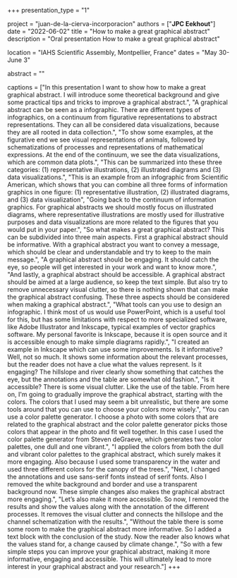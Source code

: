 +++
presentation_type = "1"

project = "juan-de-la-cierva-incorporacion"
authors = ["**JPC Eekhout**"]
date = "2022-06-02"
title = "How to make a great graphical abstract"
description = "Oral presentation How to make a great graphical abstract"

location = "IAHS Scientific Assembly, Montpellier, France"
dates = "May 30-June 3"

abstract = ""

captions = ["In this presentation I want to show how to make a great graphical abstract. I will introduce some theoretical background and give some practical tips and tricks to improve a graphical abstract.", 
"A graphical abstract can be seen as a infographic. There are different types of infographics, on a continuum from figurative representations to abstract representations. They can all be considered data visualizations, because they are all rooted in data collection.", 
"To show some examples, at the figurative end we see visual representations of animals, followed by schematizations of processes and representations of mathematical expressions. At the end of the continuum, we see the data visualizations, which are common data plots.",
"This can be summarized into these three categories: (1) representative illustrations, (2) illustrated diagrams and (3) data visualizations.", 
"This is an example from an infographic from Scientific American, which shows that you can combine all three forms of information graphics in one figure: (1) representative illustration, (2) illustrated diagrams, and (3) data visualization",
"Going back to the continuum of information graphics. For graphical abstracts we should mostly focus on illustrated diagrams, where representative illustrations are mostly used for illustrative purposes and data visualizations are more related to the figures that you would put in your paper.",
"So what makes a great graphical abstract? This can be subdivided into three main aspects. First a graphical abstract should be informative. With a graphical abstract you want to convey a message, which should be clear and understandable and try to keep to the main message.",
"A graphical abstract should be engaging. It should catch the eye, so people will get interested in your work and want to know more.",
"And lastly, a graphical abstract should be accessible. A graphical abstract should be aimed at a large audience, so keep the text simple. But also try to remove unnecessary visual clutter, so there is nothing shown that can make the graphical abstract confusing. These three aspects should be considered when making a graphical abstract.",
"What tools can you use to design an infographic. I think most of us would use PowerPoint, which is a useful tool for this, but has some limitations with respect to more specialized software, like Adobe Illustrator and Inkscape, typical examples of vector graphics software. My personal favorite is Inkscape, because it is open source and it is accessible enough to make simple diagrams rapidly.",
"I created an example in Inkscape which can use some improvements. Is it informative? Well, not so much. It shows some information about the relevant processes, but the reader does not have a clue what the values represent. Is it engaging? The hillslope and river clearly show something that catches the eye, but the annotations and the table are somewhat old fashion.",
"Is it accessible? There is some visual clutter. Like the use of the table. From here on, I'm going to gradually improve the graphical abstract, starting with the colors. The colors that I used may seem a bit unrealistic, but there are some tools around that you can use to choose your colors more wisely.",
"You can use a color palette generator. I choose a photo with some colors that are related to the graphical abstract and the color palette generator picks those colors that appear in the photo and fit well together. In this case I used the color palette generator from Steven deGraeve, which generates two color palettes, one dull and one vibrant.",
"I applied the colors from both the dull and vibrant color palettes to the graphical abstract, which surely makes it more engaging. Also because I used some transparency in the water and used three different colors for the canopy of the trees.",
"Next, I changed the annotations and use sans-serif fonts instead of serif fonts. Also I removed the white background and border and use a transparent background now. These simple changes also makes the graphical abstract more engaging.",
"Let’s also make it more accessible. So now, I removed the results and show the values along with the annotation of the different processes. It removes the visual clutter and connects the hillslope and the channel schematization with the results.",
"Without the table there is some some room to make the graphical abstract more informative. So I added a text block with the conclusion of the study. Now the reader also knows what the values stand for, a change caused by climate change.",
"So with a few simple steps you can improve your graphical abstract, making it more informative, engaging and accessible. This will ultimately lead to more interest in your graphical abstract and your research."]
+++